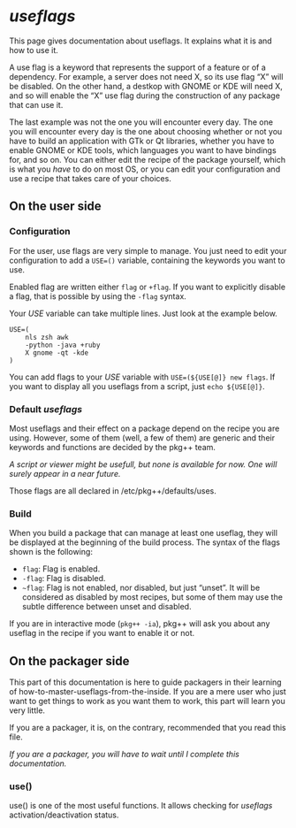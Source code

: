 
# *useflags* #

This page gives documentation about useflags. It explains what it is
and how to use it.

A use flag is a keyword that represents the support of a feature or
of a dependency. For example, a server does not need X, so its use
flag “X” will be disabled. On the other hand, a destkop with GNOME
or KDE will need X, and so will enable the “X” use flag during the
construction of any package that can use it.

The last example was not the one you will encounter every day. The 
one you will encounter every day is the one about choosing whether
or not you have to build an application with GTk or Qt libraries, 
whether you have to enable GNOME or KDE tools, which languages
you want to have bindings for, and so on. You can either edit the
recipe of the package yourself, which is what you *have* to do on
most OS, or you can edit your configuration and use a recipe
that takes care of your choices.

## On the user side ##

### Configuration ###

For the user, use flags are very simple to manage. You just need to
edit your configuration to add a `USE=()` variable, containing the
keywords you want to use.

Enabled flag are written either `flag` or `+flag`. If you want to 
explicitly disable a flag, that is possible by using the `-flag` 
syntax.

Your *USE* variable can take multiple lines. Just look at the 
example below.

	USE=(
		nls zsh awk
		-python -java +ruby
		X gnome -qt -kde
	)

You can add flags to your *USE* variable with 
`USE=(${USE[@]} new flags`. If you want to display all you useflags
from a script, just `echo ${USE[@]}`.

### Default *useflags* ###

Most useflags and their effect on a package depend on the recipe
you are using. However, some of them (well, a few of them) are
generic and their keywords and functions are decided by the pkg++
team.

*A script or viewer might be usefull, but none is available for 
now. One will surely appear in a near future.*

Those flags are all declared in /etc/pkg++/defaults/uses.

### Build ###

When you build a package that can manage at least one useflag, they
will be displayed at the beginning of the build process. The syntax
of the flags shown is the following:

  * `flag`: Flag is enabled.
  * `-flag`: Flag is disabled.
  * `~flag`: Flag is not enabled, nor disabled, but just “unset”.
    It will be considered as disabled by most recipes, but some of
    them may use the subtle difference between unset and disabled.

If you are in interactive mode (`pkg++ -ia`), pkg++ will ask you 
about any useflag in the recipe if you want to enable it or not.

## On the packager side ##

This part of this documentation is here to guide packagers in their
learning of how-to-master-useflags-from-the-inside. If you are a 
mere user who just want to get things to work as you want them to
work, this part will learn you very little.

If you are a packager, it is, on the contrary, recommended that you
read this file.

*If you are a packager, you will have to wait until I complete
this documentation.*

### use() ###

use() is one of the most useful functions. It allows checking for
*useflags* activation/deactivation status.

